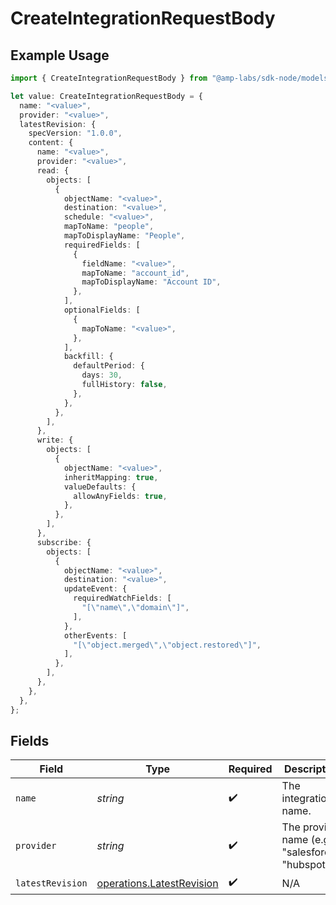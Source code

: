 # CreateIntegrationRequestBody

## Example Usage

```typescript
import { CreateIntegrationRequestBody } from "@amp-labs/sdk-node/models/operations";

let value: CreateIntegrationRequestBody = {
  name: "<value>",
  provider: "<value>",
  latestRevision: {
    specVersion: "1.0.0",
    content: {
      name: "<value>",
      provider: "<value>",
      read: {
        objects: [
          {
            objectName: "<value>",
            destination: "<value>",
            schedule: "<value>",
            mapToName: "people",
            mapToDisplayName: "People",
            requiredFields: [
              {
                fieldName: "<value>",
                mapToName: "account_id",
                mapToDisplayName: "Account ID",
              },
            ],
            optionalFields: [
              {
                mapToName: "<value>",
              },
            ],
            backfill: {
              defaultPeriod: {
                days: 30,
                fullHistory: false,
              },
            },
          },
        ],
      },
      write: {
        objects: [
          {
            objectName: "<value>",
            inheritMapping: true,
            valueDefaults: {
              allowAnyFields: true,
            },
          },
        ],
      },
      subscribe: {
        objects: [
          {
            objectName: "<value>",
            destination: "<value>",
            updateEvent: {
              requiredWatchFields: [
                "[\"name\",\"domain\"]",
              ],
            },
            otherEvents: [
              "[\"object.merged\",\"object.restored\"]",
            ],
          },
        ],
      },
    },
  },
};
```

## Fields

| Field                                                                  | Type                                                                   | Required                                                               | Description                                                            |
| ---------------------------------------------------------------------- | ---------------------------------------------------------------------- | ---------------------------------------------------------------------- | ---------------------------------------------------------------------- |
| `name`                                                                 | *string*                                                               | :heavy_check_mark:                                                     | The integration name.                                                  |
| `provider`                                                             | *string*                                                               | :heavy_check_mark:                                                     | The provider name (e.g. "salesforce", "hubspot")                       |
| `latestRevision`                                                       | [operations.LatestRevision](../../models/operations/latestrevision.md) | :heavy_check_mark:                                                     | N/A                                                                    |